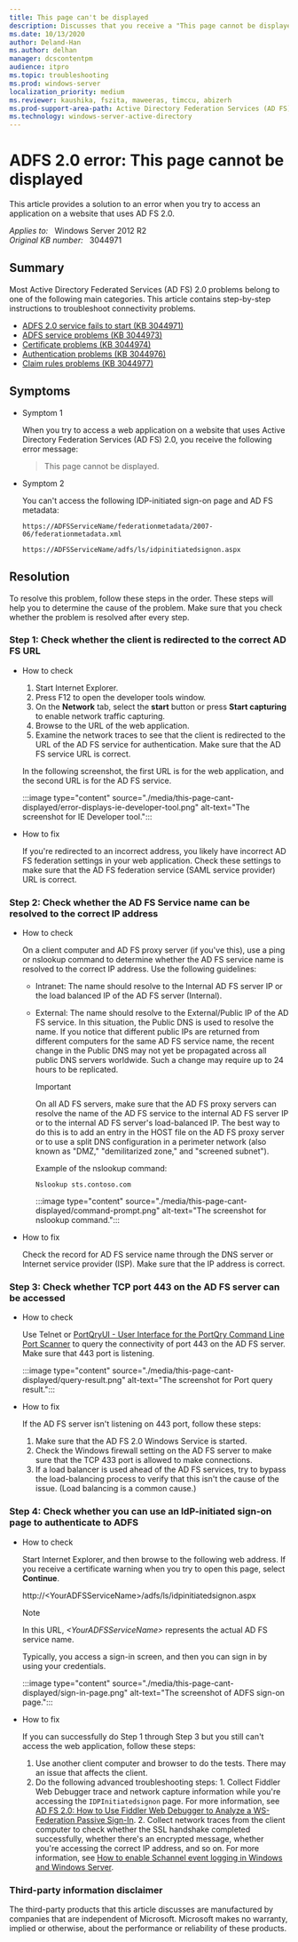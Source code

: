 ```yaml
---
title: This page can't be displayed
description: Discusses that you receive a "This page cannot be displayed" error message when you try to access an application on a website that uses AD FS 2.0. Provides a resolution.
ms.date: 10/13/2020
author: Deland-Han 
ms.author: delhan
manager: dcscontentpm
audience: itpro
ms.topic: troubleshooting
ms.prod: windows-server
localization_priority: medium
ms.reviewer: kaushika, fszita, maweeras, timccu, abizerh
ms.prod-support-area-path: Active Directory Federation Services (AD FS)
ms.technology: windows-server-active-directory
---
```

# ADFS 2.0 error: This page cannot be displayed

This article provides a solution to an error when you try to access an application on a website that uses AD FS 2.0.

_Applies to:_ &nbsp; Windows Server 2012 R2  
_Original KB number:_ &nbsp; 3044971

## Summary

Most Active Directory Federated Services (AD FS) 2.0 problems belong to one of the following main categories. This article contains step-by-step instructions to troubleshoot connectivity problems.

- [ADFS 2.0 service fails to start (KB 3044971)](https://support.microsoft.com/help/3044971)
- [ADFS service problems (KB 3044973)](https://support.microsoft.com/help/3044973)
- [Certificate problems (KB 3044974)](https://support.microsoft.com/help/3044974)
- [Authentication problems (KB 3044976)](https://support.microsoft.com/help/3044976)
- [Claim rules problems (KB 3044977)](https://support.microsoft.com/help/3044977)

## Symptoms

- Symptom 1

    When you try to access a web application on a website that uses Active Directory Federation Services (AD FS) 2.0, you receive the following error message:

    > This page cannot be displayed.

- Symptom 2  

    You can't access the following IDP-initiated sign-on page and AD FS metadata:

    `https://ADFSServiceName/federationmetadata/2007-06/federationmetadata.xml`

    `https://ADFSServiceName/adfs/ls/idpinitiatedsignon.aspx`

## Resolution

To resolve this problem, follow these steps in the order. These steps will help you to determine the cause of the problem. Make sure that you check whether the problem is resolved after every step.

### Step 1: Check whether the client is redirected to the correct AD FS URL

- How to check

    1. Start Internet Explorer.
    2. Press F12 to open the developer tools window.
    3. On the **Network** tab, select the **start** button or press **Start capturing** to enable network traffic capturing.
    4. Browse to the URL of the web application.
    5. Examine the network traces to see that the client is redirected to the URL of the AD FS service for authentication. Make sure that the AD FS service URL is correct.

    In the following screenshot, the first URL is for the web application, and the second URL is for the AD FS service.

    :::image type="content" source="./media/this-page-cant-displayed/error-displays-ie-developer-tool.png" alt-text="The screenshot for IE Developer tool.":::

- How to fix

    If you're redirected to an incorrect address, you likely have incorrect AD FS federation settings in your web application. Check these settings to make sure that the AD FS federation service (SAML service provider) URL is correct.

### Step 2: Check whether the AD FS Service name can be resolved to the correct IP address

- How to check

  On a client computer and AD FS proxy server (if you've this), use a ping or nslookup command to determine whether the AD FS service name is resolved to the correct IP address. Use the following guidelines:

  - Intranet: The name should resolve to the Internal AD FS server IP or the load balanced IP of the AD FS server (Internal).
  - External: The name should resolve to the External/Public IP of the AD FS service. In this situation, the Public DNS is used to resolve the name. If you notice that different public IPs are returned from different computers for the same AD FS service name, the recent change in the Public DNS may not yet be propagated across all public DNS servers worldwide. Such a change may require up to 24 hours to be replicated.

    > [!IMPORTANT]
    > On all AD FS servers, make sure that the AD FS proxy servers can resolve the name of the AD FS service to the internal AD FS server IP or to the internal AD FS server's load-balanced IP. The best way to do this is to add an entry in the HOST file on the AD FS proxy server or to use a split DNS configuration in a perimeter network (also known as "DMZ," "demilitarized zone," and "screened subnet").

    Example of the nslookup command:

    ```console
    Nslookup sts.contoso.com
    ```  

    :::image type="content" source="./media/this-page-cant-displayed/command-prompt.png" alt-text="The screenshot for nslookup command.":::

- How to fix

    Check the record for AD FS service name through the DNS server or Internet service provider (ISP). Make sure that the IP address is correct.

### Step 3: Check whether TCP port 443 on the AD FS server can be accessed

- How to check

    Use Telnet or [PortQryUI - User Interface for the PortQry Command Line Port Scanner](https://www.microsoft.com/download/details.aspx?id=24009) to query the connectivity of port 443 on the AD FS server. Make sure that 443 port is listening.

    :::image type="content" source="./media/this-page-cant-displayed/query-result.png" alt-text="The screenshot for Port query result.":::

- How to fix

    If the AD FS server isn't listening on 443 port, follow these steps:

    1. Make sure that the AD FS 2.0 Windows Service is started.
    2. Check the Windows firewall setting on the AD FS server to make sure that the TCP 433 port is allowed to make connections.
    3. If a load balancer is used ahead of the AD FS services, try to bypass the load-balancing process to verify that this isn't the cause of the issue. (Load balancing is a common cause.)

### Step 4: Check whether you can use an IdP-initiated sign-on page to authenticate to ADFS

- How to check

    Start Internet Explorer, and then browse to the following web address. If you receive a certificate warning when you try to open this page, select **Continue**.

    http://\<YourADFSServiceName>/adfs/ls/idpinitiatedsignon.aspx
    > [!NOTE]
    > In this URL, *\<YourADFSServiceName>* represents the actual AD FS service name.

    Typically, you access a sign-in screen, and then you can sign in by using your credentials.

    :::image type="content" source="./media/this-page-cant-displayed/sign-in-page.png" alt-text="The screenshot of ADFS sign-on page.":::

- How to fix

    If you can successfully do Step 1 through Step 3 but you still can't access the web application, follow these steps:

    1. Use another client computer and browser to do the tests. There may an issue that affects the client.
    2. Do the following advanced troubleshooting steps:
      1. Collect Fiddler Web Debugger trace and network capture information while you're accessing the `IDPInitiatedsignon` page. For more information, see [AD FS 2.0: How to Use Fiddler Web Debugger to Analyze a WS-Federation Passive Sign-In](https://social.technet.microsoft.com/wiki/contents/articles/3286.ad-fs-2-0-how-to-use-fiddler-web-debugger-to-analyze-a-ws-federation-passive-sign-in.aspx).
      2. Collect network traces from the client computer to check whether the SSL handshake completed successfully, whether there's an encrypted message, whether you're accessing the correct IP address, and so on. For more information, see [How to enable Schannel event logging in Windows and Windows Server](https://support.microsoft.com/help/260729).

### Third-party information disclaimer

The third-party products that this article discusses are manufactured by companies that are independent of Microsoft. Microsoft makes no warranty, implied or otherwise, about the performance or reliability of these products.
